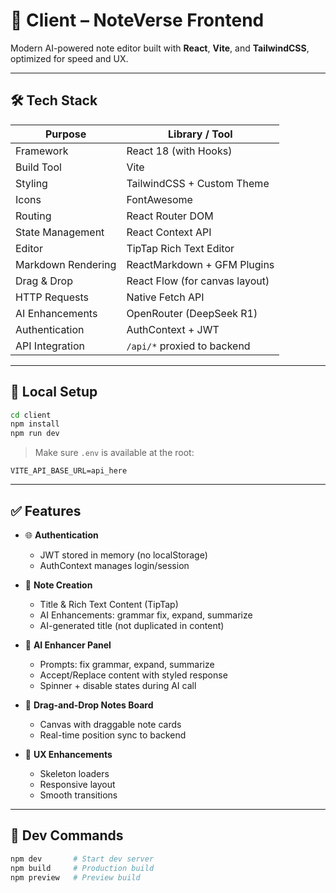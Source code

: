 # 📘 Client – NoteVerse Frontend

Modern AI-powered note editor built with **React**, **Vite**, and **TailwindCSS**, optimized for speed and UX.

---

## 🛠 Tech Stack

| Purpose            | Library / Tool                 |
| ------------------ | ------------------------------ |
| Framework          | React 18 (with Hooks)          |
| Build Tool         | Vite                           |
| Styling            | TailwindCSS + Custom Theme     |
| Icons              | FontAwesome                    |
| Routing            | React Router DOM               |
| State Management   | React Context API              |
| Editor             | TipTap Rich Text Editor        |
| Markdown Rendering | ReactMarkdown + GFM Plugins    |
| Drag & Drop        | React Flow (for canvas layout) |
| HTTP Requests      | Native Fetch API               |
| AI Enhancements    | OpenRouter (DeepSeek R1)       |
| Authentication     | AuthContext + JWT              |
| API Integration    | `/api/*` proxied to backend    |

---

## 🚀 Local Setup

```bash
cd client
npm install
npm run dev
```

> Make sure `.env` is available at the root:

```env
VITE_API_BASE_URL=api_here
```

---

## ✅ Features

- 🌐 **Authentication**

  - JWT stored in memory (no localStorage)
  - AuthContext manages login/session

- 📝 **Note Creation**

  - Title & Rich Text Content (TipTap)
  - AI Enhancements: grammar fix, expand, summarize
  - AI-generated title (not duplicated in content)

- 🧠 **AI Enhancer Panel**

  - Prompts: fix grammar, expand, summarize
  - Accept/Replace content with styled response
  - Spinner + disable states during AI call

- 📄 **Drag-and-Drop Notes Board**

  - Canvas with draggable note cards
  - Real-time position sync to backend

- 💅 **UX Enhancements**

  - Skeleton loaders
  - Responsive layout
  - Smooth transitions

---

## 🧪 Dev Commands

```bash
npm dev       # Start dev server
npm build     # Production build
npm preview   # Preview build
```
